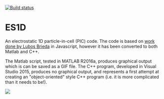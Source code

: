 [![Build status](https://ci.appveyor.com/api/projects/status/hu6jpwhl9m6q8dc8?svg=true)](https://ci.appveyor.com/project/RKalampattel/es1d)


# ES1D

An electrostatic 1D particle-in-cell (PIC) code. The code is based on [work done by Lubos Brieda](https://www.particleincell.com/2015/two-stream-instability/) in Javascript, however it has been converted to both Matlab and C++. 

The Matlab script, tested in MATLAB R2016a, produces graphical output which is can be saved as a GIF file. The C++ program, developed in Visual Studio 2015, produces no graphical output, and represents a first attempt at creating an "object-oriented" style C++ program (i.e. it is more complicated than it needs to be!). 

![](https://github.com/RKalampattel/ES1D/blob/master/ES1D.png)
